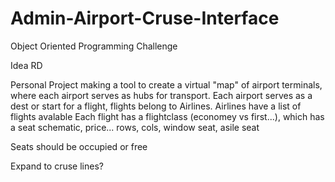 # Admin-Airport-Cruse-Interface
Object Oriented Programming Challenge

Idea RD

Personal Project making a tool to create a virtual "map" of airport terminals, where each airport serves as hubs for transport.
Each airport serves as a dest or start for a flight, flights belong to Airlines.
Airlines have a list of flights avalable
Each flight has a flightclass (economey vs first...), which has a seat schematic, price...
rows, cols, window seat, asile seat

Seats should be occupied or free

Expand to cruse lines?
